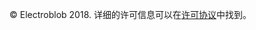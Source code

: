 © Electroblob 2018. 详细的许可信息可以在[许可协议](https://github.com/Electroblob77/Wizardry/blob/1.12.2/LICENSE.md)中找到。
